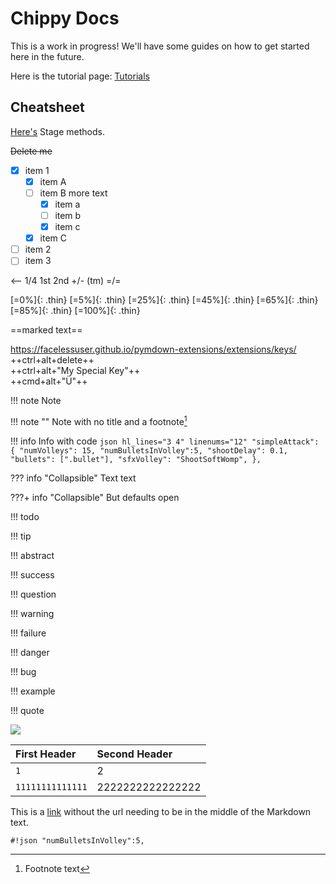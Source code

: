 # Chippy Docs
This is a work in progress! We'll have some guides on how to get started here
in the future.

Here is the tutorial page: [Tutorials](tutorials.md)

<!---
-->


## Cheatsheet

[Here's](../SpaceUsurper/Stage#methods) Stage methods.

~~Delete me~~

- [X] item 1
    * [X] item A
    * [ ] item B
        more text
        + [x] item a
        + [ ] item b
        + [x] item c
    * [X] item C
- [ ] item 2
- [ ] item 3

<-- 1/4 1st 2nd +/- (tm) =/=

[=0%]{: .thin}
[=5%]{: .thin}
[=25%]{: .thin}
[=45%]{: .thin}
[=65%]{: .thin}
[=85%]{: .thin}
[=100%]{: .thin}

==marked text==

https://facelessuser.github.io/pymdown-extensions/extensions/keys/
++ctrl+alt+delete++ <br>
++ctrl+alt+"My Special Key"++ <br>
++cmd+alt+"&Uuml;"++ <br>

!!! note
    Note

!!! note ""
    Note with no title and a footnote[^1]

!!! info
    Info with code
    ```json hl_lines="3 4" linenums="12"
    "simpleAttack": {
      "numVolleys": 15,
      "numBulletsInVolley":5,
      "shootDelay": 0.1,
      "bullets": [".bullet"],
      "sfxVolley": "ShootSoftWomp",
    },
    ```


??? info "Collapsible"
    Text text

???+ info "Collapsible"
    But defaults open

!!! todo

!!! tip

!!! abstract

!!! success

!!! question

!!! warning

!!! failure

!!! danger

!!! bug

!!! example

!!! quote

![](https://files.facepunch.com/ryleigh/1b0711b1/chrome_2019-08-07_22-06-50.png)

First Header | Second Header
:----------- |:-------------
`1`         | 2     
`11111111111111`         | 2222222222222222

This is a [link][1] without the url needing to be in the middle of the Markdown text.

[1]: <https://en.wikipedia.org/wiki/Hobbit#Lifestyle> "Hobbit lifestyles"

`#!json "numBulletsInVolley":5,`

[^1]:Footnote text


